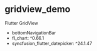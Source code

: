 # gridview_demo

Flutter GridView

- bottomNavigationBar
- fl_chart: ^0.66.1
- syncfusion_flutter_datepicker: ^24.1.47
